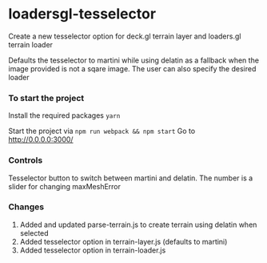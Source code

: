 # loadersgl-tesselector

Create a new tesselector option for deck.gl terrain layer and loaders.gl terrain loader

Defaults the tesselector to martini while using delatin as a fallback when the image provided is not a sqare image. The user can also specify the desired loader

### To start the project

Install the required packages
`yarn`

Start the project via
`npm run webpack && npm start`
Go to http://0.0.0.0:3000/

### Controls

Tesselector button to switch between martini and delatin.
The number is a slider for changing maxMeshError

### Changes

1. Added and updated parse-terrain.js to create terrain using delatin when selected
2. Added tesselector option in terrain-layer.js (defaults to martini)
3. Added tesselector option in terrain-loader.js
